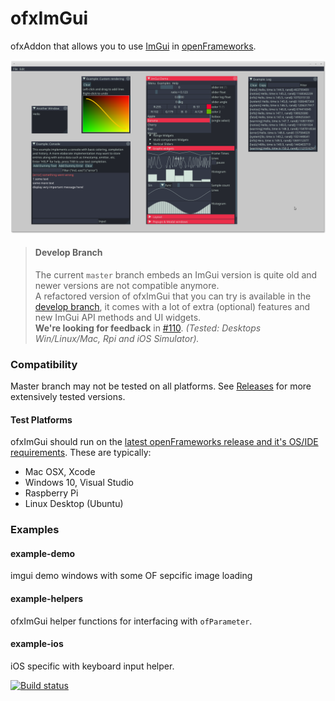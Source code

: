 # ofxImGui

ofxAddon that allows you to use [ImGui](https://github.com/ocornut/imgui) in [openFrameworks](https://github.com/openframeworks/openFrameworks).

![Screenshot](images/Screenshot.png)

> #### Develop Branch
> The current `master` branch embeds an ImGui version is quite old and newer versions are not compatible anymore.  
> A refactored version of ofxImGui that you can try is available in the [develop branch](https://github.com/jvcleave/ofxImGui/tree/develop), it comes with a lot of extra (optional) features and new ImGui API methods and UI widgets.  
> **We're looking for feedback** in [#110](https://github.com/jvcleave/ofxImGui/issues/110). _(Tested: Desktops Win/Linux/Mac, Rpi and iOS Simulator)._


### Compatibility
Master branch may not be tested on all platforms. See [Releases](https://github.com/jvcleave/ofxImGui/releases/) for more extensively tested versions.

#### Test Platforms
ofxImGui should run on the [latest openFrameworks release and it's OS/IDE requirements](https://openframeworks.cc/download/). These are typically:

 - Mac OSX, Xcode
 - Windows 10, Visual Studio
 - Raspberry Pi
 - Linux Desktop (Ubuntu)


### Examples

#### example-demo    
imgui demo windows with some OF sepcific image loading

#### example-helpers
ofxImGui helper functions for interfacing with `ofParameter`.

#### example-ios  
iOS specific with keyboard input helper.


[![Build status](https://travis-ci.org/jvcleave/ofxImGui.svg?branch=master)](https://travis-ci.org/jvcleave/ofxImGui)
